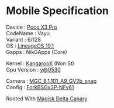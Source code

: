# Mobile Specification

Device : [Poco X3 Pro](https://www.gsmarena.com/xiaomi_poco_x3_pro-10802.php)<br>
CodeName : Vayu<br>
Variant : 6/128<br>
OS : [LineageOS 19.1](https://download.lineageos.org/vayu)<br>
Gapps : NikGApps (Core)<br>

Kernel : [KangarooX](https://www.pling.com/p/1707614/) (Non St)<br>
Gpu Version : [v@0530](https://dl.lybxlpsv.com/lybrom/addons/)<br>

Camera : [MGC_8.1.101_A9_GV2b_snap](https://1-dontsharethislink.celsoazevedo.com/file/filesc/MGC_8.1.101_A9_GV2b_snap.apk)<br>
Config : [ForkBSGx3P-NFv61](https://github.com/BEASTover9000/Mobile-Specification/releases/tag/v61)<br>

Rooted With [Magisk Delta Canary](https://github.com/HuskyDG/magisk-files/blob/main/intro.md)
